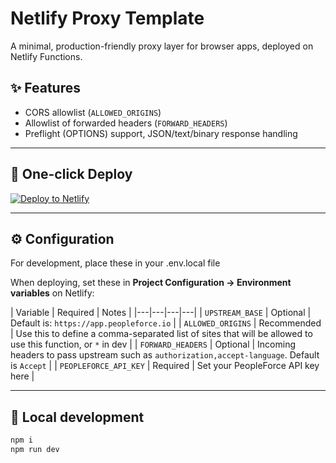 # Netlify Proxy Template

A minimal, production-friendly proxy layer for browser apps, deployed on Netlify Functions.

## ✨ Features

- CORS allowlist (`ALLOWED_ORIGINS`)
- Allowlist of forwarded headers (`FORWARD_HEADERS`)
- Preflight (OPTIONS) support, JSON/text/binary response handling


---

## 🚀 One-click Deploy

[![Deploy to Netlify](https://www.netlify.com/img/deploy/button.svg)](https://app.netlify.com/start/deploy?repository=https://github.com/simoncurd/my-netlify-proxy)


---

## ⚙️ Configuration

For development, place these in your .env.local file 

When deploying, set these in **Project Configuration → Environment variables** on Netlify:

| Variable | Required | Notes |
|---|---|---|---|
| `UPSTREAM_BASE` | Optional | Default is: `https://app.peopleforce.io`  |
| `ALLOWED_ORIGINS` | Recommended | Use this to define a comma-separated list of sites that will be allowed to use this function, or `*` in dev |
| `FORWARD_HEADERS` | Optional |  Incoming headers to pass upstream  such as `authorization,accept-language`. Default is `Accept` |
| `PEOPLEFORCE_API_KEY` | Required | Set your PeopleForce API key here |


---

## 🧪 Local development

```bash
npm i
npm run dev